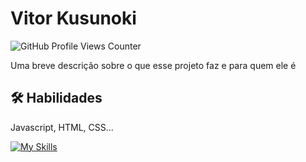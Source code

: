 
# Vitor Kusunoki 
![GitHub Profile Views Counter](https://komarev.com/ghpvc/?username=Kusunoki98&color=blue&style=flat) 

Uma breve descrição sobre o que esse projeto faz e para quem ele é


## 🛠 Habilidades
Javascript, HTML, CSS...


[![My Skills](https://skillicons.dev/icons?i=anaconda,andoid,bash,discord,github,gmail,excel,linkedin,notion,py,visualstudio,vscode,codepain,windows,workers&perline=31)](https://skillicons.dev)


